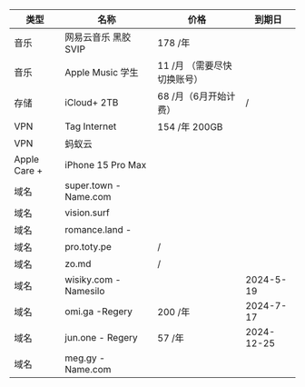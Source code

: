 
| 类型 | 名称 | 价格 | 到期日 |
| ---- | ---- | ---- | ---- |
| 音乐 | 网易云音乐 黑胶SVIP | 178 /年 |  |
| 音乐 | Apple Music 学生 | 11 /月 （需要尽快切换账号） |  |
| 存储 | iCloud+ 2TB | 68 /月（6月开始计费） | / |
| VPN | Tag Internet | 154 /年 200GB |  |
| VPN | 蚂蚁云 |  |  |
| Apple Care + | iPhone 15 Pro Max |  |  |
| 域名 | super.town - Name.com |  |  |
| 域名 | vision.surf |  |  |
| 域名 | romance.land - |  |  |
| 域名 | pro.toty.pe | / |  |
| 域名 | zo.md | / |  |
| 域名 | wisiky.com - Namesilo |  | 2024-5-19 |
| 域名 | omi.ga -Regery | 200 /年 | 2024-7-17 |
| 域名 | jun.one - Regery | 57 /年 | 2024-12-25 |
| 域名 | meg.gy - Name.com |  |  |

